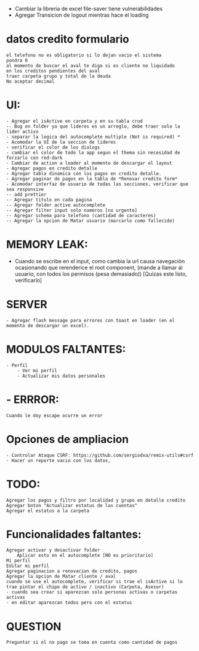 

- Cambiar la libreria de excel file-saver tiene vulnerabilidades
- Agregar Transicion de logout mientras hace el loading

# datos credito formulario
    el telefono no es obligatorio si lo dejan vacio el sistema
    pondra 0
    al momento de buscar el aval te diga si es cliente no liquidado
    en los creditos pendientes del aval
    traer carpeta grupo y total de la deuda
    No aceptar decimal


# UI:
    - Agregar el isActive en carpeta y en su tabla crud
    -- Bug en folder ya que lideres es un arreglo, debe traer solo la lider activo
    - separar la logica del autocomplete multiple (Not is required) *
    - Acomodar la UI de la seccion de lideres
    - verificar el color de los dialogs
    - cambiar el color de todo la app segun el thema sin necesidad de forzarlo con red-dark
    - Cambiar de action a loader al momento de descargar el layout
    - Agregar pagos en credito detalle
    - Agregar tabla dinamica con los pagos en credito detalle.
    - Agregar paginar de pagos en la tabla de *Renovar credito form*
    - Acomodar interfaz de usuario de todas las secciones, verificar que sea responsive
    -- add prettier
    -- Agregar titulo en cada pagina
    -- Agregar folder active autocomplete
    -- Agregar filter input solo numeros [no urgente]
    -- Agregar schema para telefono (cantidad de caracteres)
    -- Agregar la opcion de Matar usuario (marcarlo como fallecido)

# MEMORY LEAK:
  - Cuando se escribe en el input, como cambia la url causa navegación ocasionando que rerenderice el root component, (mande a llamar al usuario, con todos los permisos (pesa demasiado)) [Quizas este listo, verificarlo]

# SERVER
    - Agregar flash message para errores con toast en loader (en el momento de descargar un excel).

# MODULOS FALTANTES:
    - Perfil
        - Ver mi perfil
        - Actualizar mis datos personales

# - ERRROR: 
    Cuando le doy escape ocurre un error
# Opciones de ampliacion
    - Controlar Ataque CSRF: https://github.com/sergiodxa/remix-utils#csrf
    - Hacer un reporte vacio con los datos, 

# TODO: 
    Agregar los pagos y filtro por localidad y grupo en detalle credito 
    Agregar boton "Actualizar estatus de las cuentas" 
    Agregar el estatus a la carpeta

# Funcionalidades faltantes: 
    Agregar activar y desactivar folder
        Aplicar esto en el autocomplete [NO es prioritario]
    Mi perfil
    Editar mi perfil
    Agregar paginacion a renovacion de credito, pagos
    Agregar la opcion de Matar cliente / aval   
    cuando se use el autocomplete, verificar si trae el isActive si lo trae pintar el chipo de activo / inactivo (Carpeta, Asesor)
    - cuando sea crear si aparezcan solo personas activas o carpetas activas
    - en editar aparezcan todos pero con el estatus

# QUESTION
    Preguntar si el no pago se toma en cuenta como cantidad de pagos